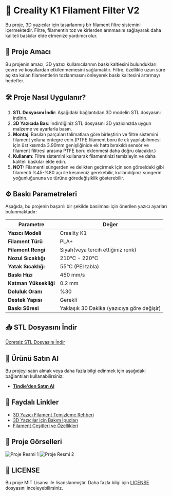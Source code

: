# 🚀 Creality K1 Filament Filter V2

Bu proje, 3D yazıcılar için tasarlanmış bir filament filtre sistemini içermektedir. Filtre, filamentin toz ve kirlerden arınmasını sağlayarak daha kaliteli baskılar elde etmenize yardımcı olur.

## 📄 Proje Amacı

Bu projenin amacı, 3D yazıcı kullanıcılarının baskı kaltiesini bulundukları çevre ve koşullardan etkilenmemesini sağlamaktır. Filtre, özellikle uzun süre açıkta kalan filamentlerin tozlanmasını önleyerek baskı kalitesini artırmayı hedefler.

## 🛠️ Proje Nasıl Uygulanır?

1. **STL Dosyasını İndir**: Aşağıdaki bağlantıdan 3D modelin STL dosyasını indirin.
2. **3D Yazıcıda Bas**: İndirdiğiniz STL dosyasını 3D yazıcınızda uygun malzeme ve ayarlarla basın.
3. **Montaj**: Basılan parçaları talimatlara göre birleştirin ve filtre sistemini filament yoluna entegre edin.(PTFE filament boru ile ek yapılabilnmesi için üst kısımda 3.90mm genişliğinide ek hattı bırakıldı sensör ve filament filitresi arasına PTFE boru eklenmesi daha doğru olacaktır.)
5. **Kullanım**: Filtre sistemini kullanarak filamentinizi temizleyin ve daha kaliteli baskılar elde edin.
6. **NOT:** Filamenti süngerden ve delikten geçirmek için son görseldeki gibi filamenti %45-%80 açı ile kesmeniz gerekebilir, kullandığınız süngerin yoğunluğununa ve türüne göredeğişiklik gösterebilir.
## ⚙️ Baskı Parametreleri

Aşağıda, bu projenin başarılı bir şekilde basılması için önerilen yazıcı ayarları bulunmaktadır:

| Parametre            | Değer                           |
|----------------------|---------------------------------|
| **Yazıcı Modeli**    | Creality K1                     |
| **Filament Türü**    | PLA+                             |
| **Filament Rengi**   | Siyah(veya tercih ettiğiniz renk)|
| **Nozul Sıcaklığı**  | 210°C - 220°C                   |
| **Yatak Sıcaklığı**  | 55°C (PEI tabla)                |
| **Baskı Hızı**       | 450 mm/s                        |
| **Katman Yüksekliği**| 0.2 mm                          |
| **Doluluk Oranı**    | %30                             |
| **Destek Yapısı**    | Gerekli                         |
| **Baskı Süresi**     | Yaklaşık 30 Dakika (yazıcıya göre değişir)|

## 📥 STL Dosyasını İndir

[Ücretsiz STL Dosyasını İndir](https://github.com/ylmzagac/Crealiity-K1-Filament-Filter-V2/blob/main/Creality_K1_Filament_Filter%20V2.stl)

## 🛒 Ürünü Satın Al

Bu projeyi satın almak veya daha fazla bilgi edinmek için aşağıdaki bağlantıları kullanabilirsiniz:

- **[Tindie'den Satın Al](link_to_tindie_product)**

## 🔗 Faydalı Linkler

- [3D Yazıcı Filament Temizleme Rehberi](link_to_guide)
- [3D Yazıcılar için Bakım İpuçları](link_to_maintenance_tips)
- [Filament Çeşitleri ve Özellikleri](link_to_filament_types)

## 📸 Proje Görselleri

![Proje Resmi 1](link_to_image_1)
![Proje Resmi 2](link_to_image_2)

## 🧾 LICENSE

Bu proje MIT Lisansı ile lisanslanmıştır. Daha fazla bilgi için [LICENSE](LICENSE) dosyasını inceleyebilirsiniz.
